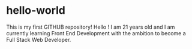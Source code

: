 # hello-world
This is my first GITHUB repository!
Hello !
I am 21 years old and I am currently learning Front End Development with the ambition to become a Full Stack Web Developer.
